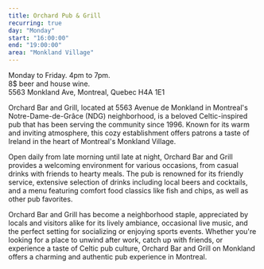 ```yaml
---
title: Orchard Pub & Grill
recurring: true
day: "Monday"
start: "16:00:00"
end: "19:00:00"
area: "Monkland Village"
---
```


Monday to Friday. 4pm to 7pm.<br>8$ beer and house wine.<br>5563 Monkland Ave, Montreal, Quebec H4A 1E1

<!-- more -->

Orchard Bar and Grill, located at 5563 Avenue de Monkland in Montreal's Notre-Dame-de-Grâce (NDG) neighborhood, is a beloved Celtic-inspired pub that has been serving the community since 1996. Known for its warm and inviting atmosphere, this cozy establishment offers patrons a taste of Ireland in the heart of Montreal's Monkland Village.

Open daily from late morning until late at night, Orchard Bar and Grill provides a welcoming environment for various occasions, from casual drinks with friends to hearty meals. The pub is renowned for its friendly service, extensive selection of drinks including local beers and cocktails, and a menu featuring comfort food classics like fish and chips, as well as other pub favorites.

Orchard Bar and Grill has become a neighborhood staple, appreciated by locals and visitors alike for its lively ambiance, occasional live music, and the perfect setting for socializing or enjoying sports events. Whether you're looking for a place to unwind after work, catch up with friends, or experience a taste of Celtic pub culture, Orchard Bar and Grill on Monkland offers a charming and authentic pub experience in Montreal.
